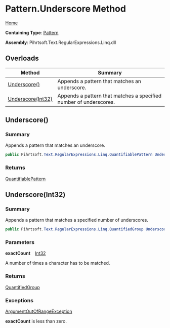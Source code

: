 # Pattern\.Underscore Method

[Home](../../../../../../README.md)

**Containing Type**: [Pattern](../README.md)

**Assembly**: Pihrtsoft\.Text\.RegularExpressions\.Linq\.dll

## Overloads

| Method | Summary |
| ------ | ------- |
| [Underscore()](#Pihrtsoft_Text_RegularExpressions_Linq_Pattern_Underscore) | Appends a pattern that matches an underscore\. |
| [Underscore(Int32)](#Pihrtsoft_Text_RegularExpressions_Linq_Pattern_Underscore_System_Int32_) | Appends a pattern that matches a specified number of underscores\. |

## Underscore\(\) <a name="Pihrtsoft_Text_RegularExpressions_Linq_Pattern_Underscore"></a>

### Summary

Appends a pattern that matches an underscore\.

```csharp
public Pihrtsoft.Text.RegularExpressions.Linq.QuantifiablePattern Underscore()
```

### Returns

[QuantifiablePattern](../../QuantifiablePattern/README.md)

## Underscore\(Int32\) <a name="Pihrtsoft_Text_RegularExpressions_Linq_Pattern_Underscore_System_Int32_"></a>

### Summary

Appends a pattern that matches a specified number of underscores\.

```csharp
public Pihrtsoft.Text.RegularExpressions.Linq.QuantifiedGroup Underscore(int exactCount)
```

### Parameters

**exactCount** &ensp; [Int32](https://docs.microsoft.com/en-us/dotnet/api/system.int32)

A number of times a character has to be matched\.

### Returns

[QuantifiedGroup](../../QuantifiedGroup/README.md)

### Exceptions

[ArgumentOutOfRangeException](https://docs.microsoft.com/en-us/dotnet/api/system.argumentoutofrangeexception)

**exactCount** is less than zero\.

